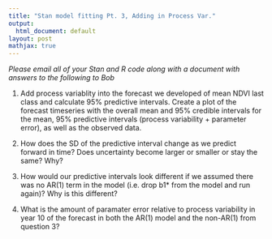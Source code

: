 ```yaml
---
title: "Stan model fitting Pt. 3, Adding in Process Var."
output:
  html_document: default
layout: post
mathjax: true
---
```


*Please email all of your Stan and R code along with a document with answers to the following to Bob*



1) Add process variablity into the forecast we developed of mean NDVI last class and calculate 95% predictive intervals. Create a plot of the forecast timeseries with the overall mean and 95% credible intervals for the mean, 95% predictive intervals (process variability + parameter error), as well as the observed data.

2) How does the SD of the predictive interval change as we predict forward in time? Does uncertainty become larger or smaller or stay the same? Why?

3) How would our predictive intervals look different if we assumed there was no AR(1) term in the model (i.e. drop b1* from the model and run again)? Why is this different?

4) What is the amount of paramater error relative to process variability in year 10 of the forecast in both the AR(1) model and the non-AR(1) from question 3?








